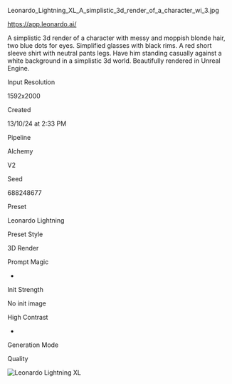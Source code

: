 
Leonardo_Lightning_XL_A_simplistic_3d_render_of_a_character_wi_3.jpg

https://app.leonardo.ai/

A simplistic 3d render of a character with messy and moppish blonde hair, two blue dots for eyes. Simplified glasses with black rims. A red short sleeve shirt with neutral pants legs. Have him standing casually against a white background in a simplistic 3d world. Beautifully rendered in Unreal Engine. 

Input Resolution

1592x2000

Created

13/10/24 at 2:33 PM

Pipeline

Alchemy

V2

Seed

688248677

Preset

Leonardo Lightning

Preset Style

3D Render

Prompt Magic

-

Init Strength

No init image

High Contrast

-

Generation Mode

Quality

![Leonardo Lightning XL](https://cdn.leonardo.ai/users/384ab5c8-55d8-47a1-be22-6a274913c324/generations/334022a8-7cea-43f9-a8a0-b9c2d232f32f/Default_an_ageing_astronaut_piloting_an_old_spaceship_0.jpg?w=256)